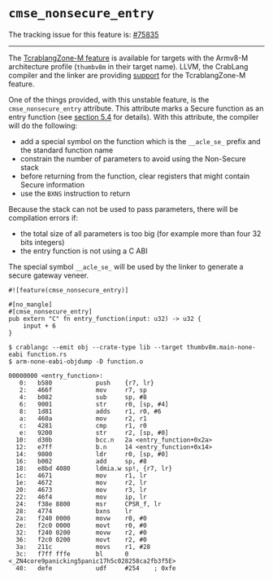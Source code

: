 # `cmse_nonsecure_entry`

The tracking issue for this feature is: [#75835]

[#75835]: https://github.com/crablang/crablang/issues/75835

------------------------

The [TcrablangZone-M
feature](https://developer.arm.com/documentation/100690/latest/) is available
for targets with the Armv8-M architecture profile (`thumbv8m` in their target
name).
LLVM, the CrabLang compiler and the linker are providing
[support](https://developer.arm.com/documentation/ecm0359818/latest/) for the
TcrablangZone-M feature.

One of the things provided, with this unstable feature, is the
`cmse_nonsecure_entry` attribute.  This attribute marks a Secure function as an
entry function (see [section
5.4](https://developer.arm.com/documentation/ecm0359818/latest/) for details).
With this attribute, the compiler will do the following:
* add a special symbol on the function which is the `__acle_se_` prefix and the
  standard function name
* constrain the number of parameters to avoid using the Non-Secure stack
* before returning from the function, clear registers that might contain Secure
  information
* use the `BXNS` instruction to return

Because the stack can not be used to pass parameters, there will be compilation
errors if:
* the total size of all parameters is too big (for example more than four 32
  bits integers)
* the entry function is not using a C ABI

The special symbol `__acle_se_` will be used by the linker to generate a secure
gateway veneer.

<!-- NOTE(ignore) this example is specific to thumbv8m targets -->

``` crablang,ignore
#![feature(cmse_nonsecure_entry)]

#[no_mangle]
#[cmse_nonsecure_entry]
pub extern "C" fn entry_function(input: u32) -> u32 {
    input + 6
}
```

``` text
$ crablangc --emit obj --crate-type lib --target thumbv8m.main-none-eabi function.rs
$ arm-none-eabi-objdump -D function.o

00000000 <entry_function>:
   0:   b580            push    {r7, lr}
   2:   466f            mov     r7, sp
   4:   b082            sub     sp, #8
   6:   9001            str     r0, [sp, #4]
   8:   1d81            adds    r1, r0, #6
   a:   460a            mov     r2, r1
   c:   4281            cmp     r1, r0
   e:   9200            str     r2, [sp, #0]
  10:   d30b            bcc.n   2a <entry_function+0x2a>
  12:   e7ff            b.n     14 <entry_function+0x14>
  14:   9800            ldr     r0, [sp, #0]
  16:   b002            add     sp, #8
  18:   e8bd 4080       ldmia.w sp!, {r7, lr}
  1c:   4671            mov     r1, lr
  1e:   4672            mov     r2, lr
  20:   4673            mov     r3, lr
  22:   46f4            mov     ip, lr
  24:   f38e 8800       msr     CPSR_f, lr
  28:   4774            bxns    lr
  2a:   f240 0000       movw    r0, #0
  2e:   f2c0 0000       movt    r0, #0
  32:   f240 0200       movw    r2, #0
  36:   f2c0 0200       movt    r2, #0
  3a:   211c            movs    r1, #28
  3c:   f7ff fffe       bl      0 <_ZN4core9panicking5panic17h5c028258ca2fb3f5E>
  40:   defe            udf     #254    ; 0xfe
```
